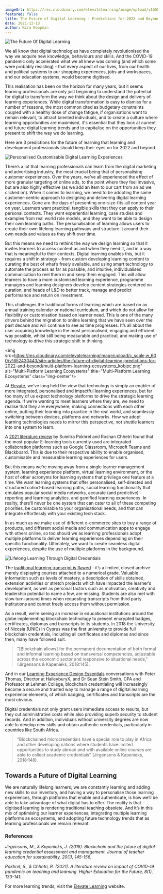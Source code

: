 ```yaml
---
imageUrl: https://res.cloudinary.com/elevatelearning/image/upload/v1658999109/site-articles/the-future-of-digital-learning-predictions-for-2022-and-beyond/Blog_Banner_21_c8vfex.png
featured: false
title: The Future of Digital Learning - Predictions for 2022 and Beyond
date: 2021-12-13
author: Kira Koopman
---
```


<img src="https://res.cloudinary.com/elevatelearning/image/upload/c_scale,w_600/v1652430443/site-articles/the-future-of-digital-learning-predictions-for-2022-and-beyond/the-future-of-digital-learning_zgwkng.jpg" alt="The Future Of Digital Learning" title="The Future Of Digital Learning" class="img-center"/>

We all know that digital technologies have completely revolutionised the way we acquire new knowledge, behaviours and skills. And the COVID-19 pandemic only accelerated what we all knew was coming (and which some were probably resisting) - that every aspect of our lives, from our health and political systems to our shopping experiences, jobs and workspaces, and our education systems, would become digitised.

This realisation has been on the horizon for many years, but it seems learning professionals are only just beginning to understand the potential for digital to transform the way we think about the design and delivery of learning experiences. While digital transformation is easy to dismiss for a number of reasons, the most common cited as budgetary constraints coupled with a healthy dose of change fatigue, if organisations want to remain relevant, to attract talented individuals, and to create a culture where learning opportunities are maximised, it's essential that they look at current and future digital learning trends and to capitalise on the opportunities they present to shift the way we do learning.

Here are 3 predictions for the future of learning that learning and development professionals should keep their eyes on for 2022 and beyond.

<img src="https://res.cloudinary.com/elevatelearning/image/upload/c_scale,w_600/v1652430443/site-articles/the-future-of-digital-learning-predictions-for-2022-and-beyond/personalised-customisable-digital-learning-experiences_w7gbbs.png" alt="Personalised Customisable Digital Learning Experiences" title="Personalised Customisable Digital Learning Experiences" class="img-center"/>

There’s a lot that learning professionals can learn from the digital marketing and advertising industry, the most crucial being that of personalising customer experiences. Over the years, we’ve all experienced the effect of more granular targeting of online ads, to the point where they feel invasive, but are also highly effective (as we add an item to our cart from an ad we clicked on). When it comes to learning, we need to be adopting the same customer-centric approach to designing and delivering digital learning experiences. Gone are the days of presenting one-size-fits-all content year on year. Learners want practical, tangible skills that they can apply to their personal contexts. They want experiential learning, case studies and examples from real world role models, and they want to be able to design their own learning paths. The personalisation of learning allows users to create their own lifelong learning pathways and structure it around their own needs and values as they shift over time.

But this means we need to rethink the way we design learning so that it invites learners to access content as and when they need it, and in a way that is meaningful to their contexts. Digital learning enables this, but it requires a shift in strategy - from custom developing learning content to curating the best of what’s freely available, and using smart technology to automate the process as far as possible, and intuitive, individualised communication to reel them in and keep them engaged. This will allow learners to have a more customised learning experience, programme managers and learning designers develop content strategies centered on curation, and heads of L&D to better track, manage and predict performance and return on investment.

This challenges the traditional forms of learning which are based on an annual training calendar or national curriculum, and which do not allow for flexibility or customisation based on learner need. This is one of the many drivers behind the migration to online learning that we have seen over the past decade and will continue to see as time progresses. It’s all about the user acquiring knowledge in the most personalised, engaging and efficient way possible, whilst still being measurable and practical, and making use of technology to drive this strategic shift in thinking.

<img src=https://res.cloudinary.com/elevatelearning/image/upload/c_scale,w_600/v1652430443/site-articles/the-future-of-digital-learning-predictions-for-2022-and-beyond/multi-platform-learning-ecosystems_kobjpc.png" alt="Multi-Platform Learning Ecosystems" title="Multi-Platform Learning Ecosystems" class="img-center"/>

At [Elevate](https://www.elevatelearning.org), we’ve long held the view that technology is simply an enabler of more integrated, personalised and impactful learning experiences, but far too many of us expect technology platforms to drive the strategic learning agenda. If we’re wanting to meet learners where they are, we need to realise that they are everywhere, making connections with each other online, putting their learning into practice in the real world, and seamlessly switching between devices, platforms and networks. How we adopt learning technologies needs to mirror this perspective, not shuttle learners into one system to learn.

A [2021 literature review](https://journals.sagepub.com/doi/full/10.1177/2347631120983481) by Sumitra Pokhrel and Roshan Chhetri found that the most popular E-learning tools currently used are integrated collaboration platforms such as Google Classroom, Microsoft Teams and Blackboard. This is due to their respective ability to enable organised, customisable and measurable learning experiences for users.

But this means we’re moving away from a single learner management system, learning experience platform, virtual learning environment, or the host of other acronyms for learning systems that privilege one feature at a time. We want learning systems that offer personalised, self-directed and structured cohort-based learning paths, social learning functionality that emulates popular social media networks, accurate (and predictive) reporting and learning analytics, and gamified learning experiences. In reality, there’ll never be one system that can cater to all of these competing priorities, be customisable to your organisational needs, and that can integrate effortlessly with your existing tech stack.

In as much as we make use of different e-commerce sites to buy a range of products, and different social media and communication apps to engage with others online, so too should we as learning professionals adopt multiple platforms to deliver learning experiences depending on their specific functionality. Ultimately, we want to create seamless digital experiences, despite the use of multiple platforms in the background.

<img src="https://res.cloudinary.com/elevatelearning/image/upload/c_scale,w_600/v1652430443/site-articles/the-future-of-digital-learning-predictions-for-2022-and-beyond/lifelong-learning-through-digital-credentials_uo2ehe.png" alt="Lifelong Learning Through Digital Credentials" title="Lifelong Learning Through Digital Credentials" class="img-center"/>

The [traditional learning transcript is flawed](https://www.researchgate.net/publication/326038406_Blockchain_and_the_Future_of_Digital_Learning_Credential_Assessment_and_Management) - it’s a limited, closed archive merely displaying courses attached to a numerical grade. Valuable information such as levels of mastery, a description of skills obtained, extension activities or stretch projects which have impacted the learner’s development, as well as personal factors such as motivation, creativity and leadership potential to name a few, are missing. Students are also met with slow turn-around times when requesting transcripts from third party institutions and cannot freely access them without permission.

As a result, we’re seeing an increase in educational institutions around the globe implementing blockchain technology to present encrypted badges, certificates, diplomas and transcripts to its students. In 2018 the University of Nicosia (UNIC) in Cyprus was the first university to provide full blockchain credentials, including all certificates and diplomas and since then, many have followed suit.

> "[Blockchain allows] for the permanent documentation of both formal and informal learning based on transversal competencies, adjustable across the economic sector and responsive to situational needs," (Jirgensons & Kapenieks, 2018:145).

And in our [Learning Experience Design Essentials](https://lxd.elevatelearning.org) conversations with Peter Thomas, Director at HaileyburyX, and Dr Sean Stein Smith, CPA and Professor at Lehman College, blockchain credentialing will increasingly become a secure and trusted way to manage a range of digital learning experience elements, of which badging, certificates and transcripts are the most obvious.

Digital credentials not only grant users immediate access to results, but they cut administrative costs while also providing superb security to student records. And in addition, individuals without university degrees are now able to develop new skills and obtain authentic credentials, particularly in countries like South Africa.

> "Blockchained microcredentials have a special role to play in Africa and other developing nations where students have limited opportunities to study abroad and with available online courses are able to collect academic credentials" (Jirgensons & Kapenieks, 2018:148).

## Towards a Future of Digital Learning

We are naturally lifelong learners; we are constantly learning and adding new skills to our inventory, and having a way to personalise those learning experiences, through platforms that enable and authenticate, is how we’ll be able to take advantage of what digital has to offer. The reality is that digitised learning is rendering traditional teaching obsolete. And it’s in this mix of optimising our learner experiences, integrating multiple learning platforms as ecosystems, and adopting future technology trends that as learning professionals we remain relevant.

### References

_Jirgensons, M., & Kapenieks, J. (2018). Blockchain and the future of digital learning credential assessment and management. Journal of teacher education for sustainability, 20(1), 145-156._

_Pokhrel, S., & Chhetri, R. (2021). A literature review on impact of COVID-19 pandemic on teaching and learning. Higher Education for the Future, 8(1), 133-141._

For more learning trends, visit the [Elevate Learning](https://www.elevatelearning.org) website.
